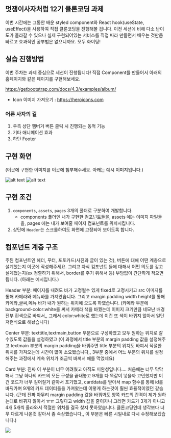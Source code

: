 ## 멋쟁이사자처럼 12기 클론코딩 과제

이번 시간에는 그동안 배운 styled component와 React hook(useState, useEffect)을 사용하여 직접 클론코딩을 진행해볼 겁니다.
이전 세션에 비해 다소 난이도가 올라갈 수 있으나 실제 구현되어있는 서비스를 직접 따라 만들면서 배우는 것만큼 빠르고 효과적인 공부법은 없으니까요.
모두 화이팅!

## 실습 진행방법

이번 주차는 과제 중심으로 세션이 진행됩니다!
직접 Component를 만들어서 아래의 홈페이지와 같은 페이지를 구현해보세요.

https://getbootstrap.com/docs/4.3/examples/album/

- Icon 이미지 가져오기 : https://heroicons.com

### 어른 사자의 길

1. 우측 상단 햄버거 버튼 클릭 시 진행되는 동적 기능
2. 기타 애니메이션 효과
3. 하단 Footer

## 구현 화면

(이곳에 구현한 이미지를 이곳에 첨부해주세요. 아래는 예시 이미지입니다.)

![alt text](../result1.PNG)
![alt text](../result2.PNG)

## 구현 조건

1. `components`, `assets`, `pages` 3개의 폴더로 구분하여 개발합니다.
   - components 폴더엔 내가 구현한 컴포넌트들을, assets 에는 이미지 파일들을, pages 에는 내가 보여줄 페이지 컴포넌트를 위치시킵니다.
2. 상단에 `Header`는 스크롤하여도 화면에 고정되어 보이도록 합니다.

## 컴포넌트 계층 구조

주된 컴포넌트인 헤더, 푸터, 포토카드(사진과 글이 있는 것), 버튼에 대해 어떤 계층으로 설계했는지 이곳에 작성해주세요. 그리고 자식 컴포넌트 들에 대해서 어떤 의도를 갖고 설계했는지(ex 정렬하기 위해서, border를 주기 위해서 등) 부담없이 간단하게 적으면 됩니다. (아래는 예시입니다.)

Header 부분: 페이지를 내려도 바가 고정될수 있게 fixed로 고정시키고 src 이미지를 통해 카메라와 메뉴바를 가져왔습니다. 그리고 margin padding width height를 통해 카메라,글씨,메뉴 바가 내가 원하는 위치에 오도록 하였습니다. (카메라 부분에 background-color:white를 써서 카메라 색을 바꿨는데 이미지 크기만큼 네모난 배경 전부 흰색으로 바껴서,, 그래서 color:white로 했는데 이건 또 색이 바뀌지 않아서 일단 저런식으로 해놨습니다)

Center 부분: texttitle,textmain,button 부분으로 구성하였고 모두 원하는 위치로 갈수있도록 값들을 설정하였고 (이 과정에서 title 부분의 margin padding 값을 설정해주고 textmain 부분의 margin padding을 바꿔주면 title 부분의 위치도 바껴서 적절한 위치를 가져오는데 시간이 많이 소요됐습니다,, 3부분 중에서 어느 부분의 위치를 설정해주는 과정에서 계속 위치가 조금씩 바껴서 애를 먹었네요)

Card 부분: 진짜 이 부분이 너무 어려웠고 아직도 미완성입니다.... 처음에는 너무 막막해서 그냥 하나의 카드의 모든 구성을 끝내놓고 9개를 다 똑같이 넣을까 고민했지만 이건 코드가 너무 길어질거 같아서 포기했고, carddata를 받아서 map 함수를 통해 id를 바꿔가며 9개의 카드 데이터들을 가져왔는데 이렇게 하는것이 훨씬 효율적이였던 같습니다. (근데 진짜 아무리 margin padding 값을 바꿔봐도 양쪽 카드의 간격이 제가 원하는대로 바뀌지 않아서 ㅠㅠ 그렇다고 width 값을 줄이자니 그러면 카드가 3개가 아니고 4개 5개씩 올라와서 적절한 위치를 결국 찾지 못하였습니다. 클론코딩인데 생각보다 너무 다르게 나온것 같아서 좀 속상했습니다,, 이 부분은 빠른 시일내로 다시 수정해보겠습니다.)



![](https://velog.velcdn.com/images/wuzoo/post/ab092dd4-595e-41ab-a850-85cab0c83e80/image.png)
